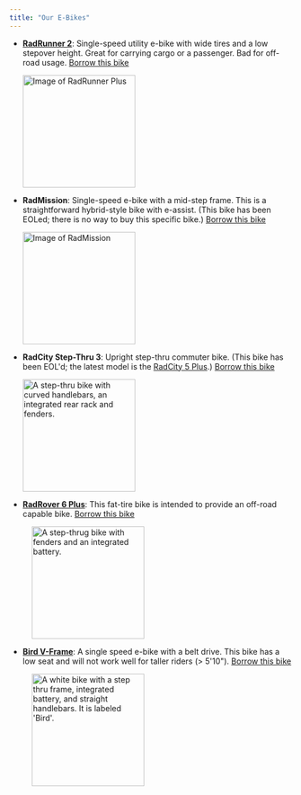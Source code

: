```yaml
---
title: "Our E-Bikes"
---
```


* **[RadRunner 2](https://www.radpowerbikes.com/collections/electric-bikes/products/radrunner-electric-utility-bike)**: Single-speed utility e-bike with wide tires and a low stepover height. Great for carrying cargo or a passenger. Bad for off-road usage. [Borrow this bike](https://docs.google.com/forms/d/e/1FAIpQLSe0Qj86MtCJm0T9w3RhqHQfDc6EEZ5kHJZDi0nMpL_0Wvt3-g/viewform?usp=pp_url&entry.504891430=RadRunner+2:+Utility+E-bike)

  <img src="/ebikes/US-RadRunner2-Green-Right-View_1200x.png" width=200 alt="Image of RadRunner Plus" />

* **RadMission**: Single-speed e-bike with a mid-step frame. This is a straightforward hybrid-style bike with e-assist. (This bike has been EOLed; there is no way to buy this specific bike.) [Borrow this bike](https://docs.google.com/forms/d/e/1FAIpQLSe0Qj86MtCJm0T9w3RhqHQfDc6EEZ5kHJZDi0nMpL_0Wvt3-g/viewform?usp=pp_url&entry.504891430=RadMission:+Lightweight+hybrid-style+bike)

  <img src="/ebikes/MissionMS_white_side_700x.png" width=200 alt="Image of RadMission" />

* **RadCity Step-Thru 3**: Upright step-thru commuter bike. (This bike has been EOL'd; the latest model is the [RadCity 5 Plus](https://www.radpowerbikes.com/products/radcity-plus-electric-commuter-bike).) [Borrow this bike](https://docs.google.com/forms/d/e/1FAIpQLSe0Qj86MtCJm0T9w3RhqHQfDc6EEZ5kHJZDi0nMpL_0Wvt3-g/viewform?usp=pp_url&entry.504891430=RadCity+Step-Thru+3:+Upright+commuting+bike)

  <img src="/ebikes/radcity.jpg" width=200 alt="A step-thru bike with curved handlebars, an integrated rear rack and fenders." />

* **[RadRover 6 Plus](https://www.radpowerbikes.com/collections/electric-bikes/products/radrover-plus-electric-fat-tire-bike?variant=39336003829856)**: This fat-tire bike is intended to provide an off-road capable bike. [Borrow this bike](https://docs.google.com/forms/d/e/1FAIpQLSe0Qj86MtCJm0T9w3RhqHQfDc6EEZ5kHJZDi0nMpL_0Wvt3-g/viewform?usp=pp_url&entry.504891430=RadRover+6%2B:+Off-road+capable+fat-tire+bike)

 <img src="/ebikes/Rover6STPlus_white_side.png" width="200" alt="A step-thrug bike with fenders and an integrated battery." style="margin-left: 40px" />

* **[Bird V-Frame](https://shop.bird.co/products/e-bikes-v-frame-glacier-white)**: A single speed e-bike with a belt drive. This bike has a low seat and will not work well for taller riders (> 5'10"). [Borrow this bike](https://docs.google.com/forms/d/e/1FAIpQLSe0Qj86MtCJm0T9w3RhqHQfDc6EEZ5kHJZDi0nMpL_0Wvt3-g/viewform?usp=pp_url&entry.504891430=Bird+V-Frame:+Lightweight+hybrid-style+belt-drive+bike)

 <img src="/ebikes/birdvframe.jpg" width="200px" alt="A white bike with a step thru frame, integrated battery, and straight handlebars. It is labeled 'Bird'." style="margin-left: 40px" />
